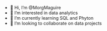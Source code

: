 - 👋 Hi, I’m @MorgMaguire
- 👀 I’m interested in data analytics 
- 🌱 I’m currently learning SQL and Phyton 
- 💞️ I’m looking to collaborate on data projects

<!---
MorgMaguire/MorgMaguire is a ✨ special ✨ repository because its `README.md` (this file) appears on your GitHub profile.
You can click the Preview link to take a look at your changes.
--->

